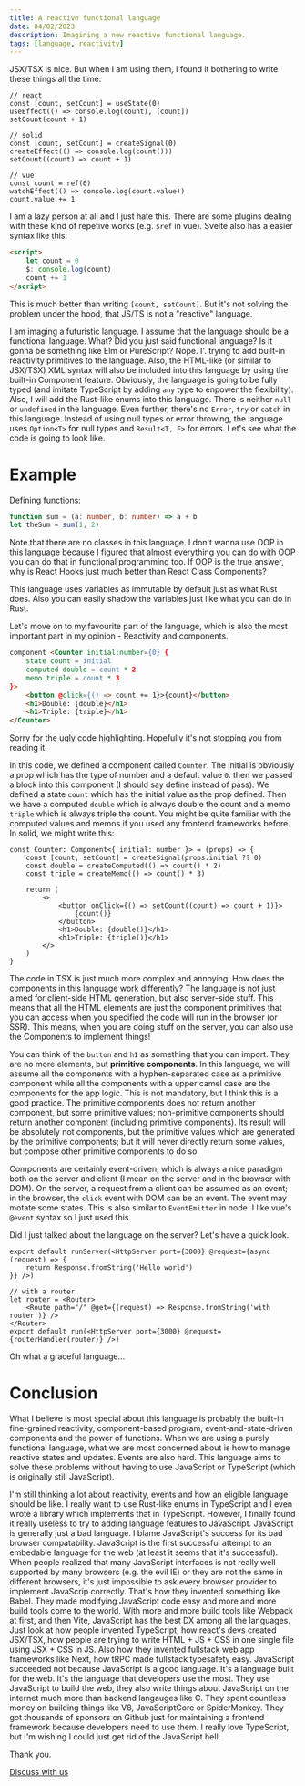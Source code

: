 ```yaml
---
title: A reactive functional language
date: 04/02/2023
description: Imagining a new reactive functional language.
tags: [language, reactivity]
---
```


JSX/TSX is nice. But when I am using them, I found it bothering to write these things all the time:

```tsx
// react
const [count, setCount] = useState(0)
useEffect(() => console.log(count), [count])
setCount(count + 1)

// solid
const [count, setCount] = createSignal(0)
createEffect(() => console.log(count()))
setCount((count) => count + 1)

// vue
const count = ref(0)
watchEffect(() => console.log(count.value))
count.value += 1
```

I am a lazy person at all and I just hate this. There are some plugins dealing with these kind of repetive works (e.g. `$ref` in vue). Svelte also has a easier syntax like this:

```html
<script>
	let count = 0
	$: console.log(count)
	count += 1
</script>
```

This is much better than writing `[count, setCount]`. But it's not solving the problem under the hood, that JS/TS is not a "reactive" language.

I am imaging a futuristic language. I assume that the language should be a functional language. What? Did you just said functional language? Is it gonna be something like Elm or PureScript? Nope. I'. trying to add built-in reactivity primitives to the language. Also, the HTML-like (or similar to JSX/TSX) XML syntax will also be included into this language by using the built-in Component feature. Obviously, the language is going to be fully typed (and imitate TypeScript by adding `any` type to enpower the flexibility). Also, I will add the Rust-like enums into this language. There is neither `null` or `undefined` in the language. Even further, there's no `Error`, `try` or `catch` in this language. Instead of using null types or error throwing, the language uses `Option<T>` for null types and `Result<T, E>` for errors. Let's see what the code is going to look like.

# Example

Defining functions:

```ts
function sum = (a: number, b: number) => a + b
let theSum = sum(1, 2)
```

Note that there are no classes in this language. I don't wanna use OOP in this language because I figured that almost everything you can do with OOP you can do that in functional programming too. If OOP is the true answer, why is React Hooks just much better than React Class Components?

This language uses variables as immutable by default just as what Rust does. Also you can easily shadow the variables just like what you can do in Rust.

Let's move on to my favourite part of the language, which is also the most important part in my opinion - Reactivity and components.

```html
component <Counter initial:number={0} {
    state count = initial
    computed double = count * 2
    memo triple = count * 3
}>
    <button @click={() => count += 1}>{count}</button>
    <h1>Double: {double}</h1>
    <h1>Triple: {triple}</h1>
</Counter>
```

Sorry for the ugly code highlighting. Hopefully it's not stopping you from reading it.

In this code, we defined a component called `Counter`. The initial is obviously a prop which has the type of number and a default value `0`. then we passed a block into this component (I should say define instead of pass). We defined a state `count` which has the initial value as the prop defined. Then we have a computed `double` which is always double the count and a memo `triple` which is always triple the count. You might be quite familiar with the computed values and memos if you used any frontend frameworks before. In solid, we might write this:

```tsx
const Counter: Component<{ initial: number }> = (props) => {
	const [count, setCount] = createSignal(props.initial ?? 0)
	const double = createComputed(() => count() * 2)
	const triple = createMemo(() => count() * 3)

	return (
		<>
			<button onClick={() => setCount((count) => count + 1)}>
				{count()}
			</button>
			<h1>Double: {double()}</h1>
			<h1>Triple: {triple()}</h1>
		</>
	)
}
```

The code in TSX is just much more complex and annoying. How does the components in this language work differently? The language is not just aimed for client-side HTML generation, but also server-side stuff. This means that all the HTML elements are just the component primitives that you can access when you specified the code will run in the browser (or SSR). This means, when you are doing stuff on the server, you can also use the Components to implement things!

You can think of the `button` and `h1` as something that you can import. They are no more elements, but **primitive components**. In this language, we will assume all the components with a hyphen-separated case as a primitive component while all the components with a upper camel case are the components for the app logic. This is not mandatory, but I think this is a good practice. The primitive components does not return another component, but some primitive values; non-primitive components should return another component (including primitive components). Its result will be absolutely not components, but the primitive values which are generated by the primitive components; but it will never directly return some values, but compose other primitive components to do so.

Components are certainly event-driven, which is always a nice paradigm both on the server and client (I mean on the server and in the browser with DOM). On the server, a request from a client can be assumed as an event; in the browser, the `click` event with DOM can be an event. The event may motate some states. This is also similar to `EventEmitter` in node. I like vue's `@event` syntax so I just used this.

Did I just talked about the language on the server? Let's have a quick look.

```tsx
export default runServer(<HttpServer port={3000} @request={async (request) => {
    return Response.fromString('Hello world')
}} />)

// with a router
let router = <Router>
    <Route path="/" @get={(request) => Response.fromString('with router')} />
</Router>
export default run(<HttpServer port={3000} @request={routerHandler(router)} />)
```

Oh what a graceful language...

# Conclusion

What I believe is most special about this language is probably the built-in fine-grained reactivity, component-based program, event-and-state-driven components and the power of functions. When we are using a purely functional language, what we are most concerned about is how to manage reactive states and updates. Events are also hard. This language aims to solve these problems without having to use JavaScript or TypeScript (which is originally still JavaScript).

I'm still thinking a lot about reactivity, events and how an eligible language should be like. I really want to use Rust-like enums in TypeScript and I even wrote a library which implements that in TypeScript. However, I finally found it really useless to try to adding language features to JavaScript. JavaScript is generally just a bad language. I blame JavaScript's success for its bad browser compatability. JavaScript is the first successful attempt to an embedable language for the web (at least it seems that it's successful). When people realized that many JavaScript interfaces is not really well supported by many browsers (e.g. the evil IE) or they are not the same in different browsers, it's just impossible to ask every browser provider to implement JavaScrip correctly. That's how they invented something like Babel. They made modifying JavaScript code easy and more and more build tools come to the world. With more and more build tools like Webpack at first, and then Vite, JavaScript has the best DX among all the languages. Just look at how people invented TypeScript, how react's devs created JSX/TSX, how people are trying to write HTML + JS + CSS in one single file using JSX + CSS in JS. Also how they invented fullstack web app frameworks like Next, how tRPC made fullstack typesafety easy. JavaScript succeeded not because JavaScript is a good language. It's a language built for the web. It's the language that developers use the most. They use JavaScript to build the web, they also write things about JavaScript on the internet much more than backend langauges like C. They spent countless money on building things like V8, JavaScriptCore or SpiderMonkey. They got thousands of sponsors on Github just for maintaining a frontend framework because developers need to use them. I really love TypeScript, but I'm wishing I could just get rid of the JavaScript hell.

Thank you.

[Discuss with us](https://github.com/zihan-ch/portfolio/discussions/1)
